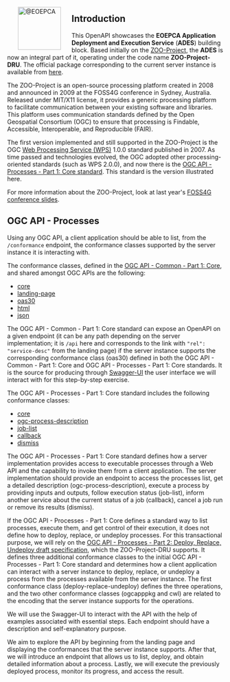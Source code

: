 <img
src="https://avatars.githubusercontent.com/u/44975239?s=200&amp;v=4"
width="100" height="100" alt="@EOEPCA" style="float:
left;margin-right: 25px;margin-left: 25px;">

## Introduction

This OpenAPI showcases the **EOEPCA Application Deployment and Execution Service** (**ADES**) building block. Based initially on the <a href="http://zoo-project.org">ZOO-Project</a>, the **ADES** is now an integral part of it, operating under the code name **ZOO-Project-DRU**. The official package corresponding to the current server instance is available from [here](https://artifacthub.io/packages/helm/zoo-project/zoo-project-dru). 

The ZOO-Project is an open-source processing platform created in 2008 and announced in 2009 at the FOSS4G conference in Sydney, Australia. Released under MIT/X11 license, it provides a generic processing platform to facilitate communication between your existing software and libraries. This platform uses communication standards defined by the Open Geospatial Consortium (OGC) to ensure that processing is Findable, Accessible, Interoperable, and Reproducible (FAIR).

The first version implemented and still supported in the ZOO-Project is the OGC <a href="https://www.ogc.org/standard/wps/">Web Processing Service (WPS)</a> 1.0.0 standard published in 2007. As time passed and technologies evolved, the OGC adopted other processing-oriented standards (such as WPS 2.0.0), and now there is the <a href="https://docs.ogc.org/is/18-062r2/18-062r2.html">OGC API - Processes - Part 1: Core standard</a>. This standard is the version illustrated here. 

For more information about the ZOO-Project, look at last year's [FOSS4G conference slides](https://zoo-project.github.io/slides/FOSS4G-2022/#/).

## OGC API - Processes

Using any OGC API, a client application should be able to list, from the `/conformance` endpoint, the conformance classes supported by the server instance it is interacting with. 

The conformance classes, defined in the <a href="https://docs.ogc.org/is/19-072/19-072.html">OGC API - Common - Part 1: Core</a>, and shared amongst OGC APIs are the following:
* <a href="https://docs.ogc.org/is/19-072/19-072.html#_8749f7f5-747a-4760-b566-4c06916622f4">core</a>
* <a href="https://docs.ogc.org/is/19-072/19-072.html#_50ec22a6-6d42-449a-b16e-b3f8b2f0c568">landing-page</a>
* <a href="https://docs.ogc.org/is/19-072/19-072.html#_ab6e3c2d-d2dc-4f01-a7d4-8b52133289a0">oas30</a>
* <a href="https://docs.ogc.org/is/19-072/19-072.html#_cc409eaa-913f-4fce-be16-7b4659a1bddc">html</a>
* <a href="https://docs.ogc.org/is/19-072/19-072.html#_4426a778-fd8b-4f21-8cf1-370658aac1a7">json</a>

The OGC API - Common - Part 1: Core standard can expose an OpenAPI on a given endpoint (it can be any path depending on the server implementation; it is `/api` here and corresponds to the link with `"rel": "service-desc"` from the landing page) if the server instance supports the corresponding conformance class (oas30) defined in both the OGC API - Common - Part 1: Core and OGC API - Processes - Part 1: Core standards. It is the source for producing through <a href="https://swagger.io/tools/swagger-ui/">Swagger-UI</a> the user interface we will interact with for this step-by-step exercise.

The OGC API - Processes - Part 1: Core standard includes the following conformance classes:
* <a href="https://docs.ogc.org/is/18-062r2/18-062r2.html#toc61">core</a>
* <a href="https://docs.ogc.org/is/18-062r2/18-062r2.html#toc62">ogc-process-description</a>
* <a href="https://docs.ogc.org/is/18-062r2/18-062r2.html#toc66">job-list</a>
* <a href="https://docs.ogc.org/is/18-062r2/18-062r2.html#toc67">callback</a>
* <a href="https://docs.ogc.org/is/18-062r2/18-062r2.html#toc68">dismiss</a>

The OGC API - Processes - Part 1: Core standard defines how a server implementation provides access to executable processes through a Web API and the capability to invoke them from a client application. The server implementation should provide an endpoint to access the processes list, get a detailed description (ogc-process-description), execute a process by providing inputs and outputs, follow execution status (job-list), inform another service about the current status of a job (callback), cancel a job run or remove its results (dismiss).

If the OGC API - Processes - Part 1: Core defines a standard way to list processes, execute them, and get control of their execution, it does not define how to deploy, replace, or undeploy processes. For this transactional purpose, we will rely on the <a href="https://docs.ogc.org/DRAFTS/20-044.html">OGC API - Processes - Part 2: Deploy, Replace, Undeploy draft specification</a>, which the ZOO-Project-DRU supports. It defines three additional conformance classes to the initial OGC API - Processes - Part 1: Core standard and determines how a client application can interact with a server instance to deploy, replace, or undeploy a process from the processes available from the server instance. The first conformance class (deploy-replace-undeploy) defines the three operations, and the two other conformance classes (ogcapppkg and cwl) are related to the encoding that the server instance supports for the operations.

We will use the Swagger-UI to interact with the API with the help of examples associated with essential steps. Each endpoint should have a description and self-explanatory purpose.

We aim to explore the API by beginning from the landing page and displaying the conformances that the server instance supports. After that, we will introduce an endpoint that allows us to list, deploy, and obtain detailed information about a process. Lastly, we will execute the previously deployed process, monitor its progress, and access the result.

